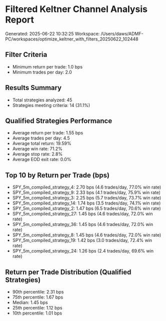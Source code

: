 # Filtered Keltner Channel Analysis Report
Generated: 2025-06-22 10:32:25
Workspace: /Users/daws/ADMF-PC/workspaces/optimize_keltner_with_filters_20250622_102448

## Filter Criteria
- Minimum return per trade: 1.0 bps
- Minimum trades per day: 2.0

## Results Summary
- Total strategies analyzed: 45
- Strategies meeting criteria: 14 (31.1%)

## Qualified Strategies Performance
- Average return per trade: 1.55 bps
- Average trades per day: 4.5
- Average total return: 19.59%
- Average win rate: 71.2%
- Average stop rate: 2.8%
- Average EOD exit rate: 0.0%

## Top 10 by Return per Trade (bps)
- SPY_5m_compiled_strategy_4: 2.70 bps (4.6 trades/day, 77.0% win rate)
- SPY_5m_compiled_strategy_9: 2.33 bps (4.1 trades/day, 75.9% win rate)
- SPY_5m_compiled_strategy_3: 2.25 bps (5.7 trades/day, 73.7% win rate)
- SPY_5m_compiled_strategy_14: 1.74 bps (3.5 trades/day, 74.1% win rate)
- SPY_5m_compiled_strategy_2: 1.47 bps (6.5 trades/day, 70.6% win rate)
- SPY_5m_compiled_strategy_27: 1.45 bps (4.6 trades/day, 72.0% win rate)
- SPY_5m_compiled_strategy_36: 1.45 bps (4.6 trades/day, 72.0% win rate)
- SPY_5m_compiled_strategy_8: 1.45 bps (4.6 trades/day, 72.0% win rate)
- SPY_5m_compiled_strategy_19: 1.42 bps (3.0 trades/day, 72.4% win rate)
- SPY_5m_compiled_strategy_24: 1.26 bps (2.4 trades/day, 69.6% win rate)

## Return per Trade Distribution (Qualified Strategies)
- 90th percentile: 2.31 bps
- 75th percentile: 1.67 bps
- Median: 1.45 bps
- 25th percentile: 1.12 bps
- 10th percentile: 1.01 bps